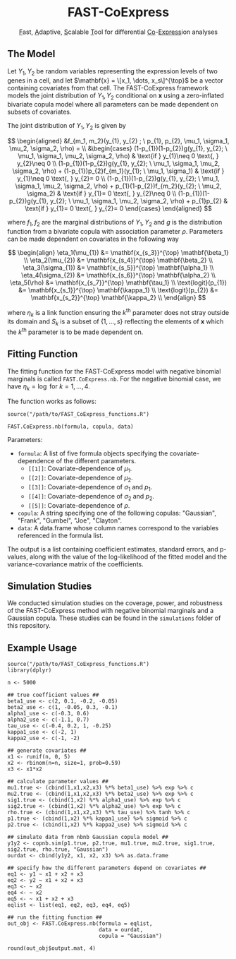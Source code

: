 <h1 align="center" style="font-weight: bold;">FAST-CoExpress</h1>

<p align="center">
  <align="center"><ins>F</ins>ast, <ins>A</ins>daptive, <ins>S</ins>calable <ins>T</ins>ool for differential <ins>Co</ins>-<ins>Express</ins>ion analyses
</p>

## The Model

Let $Y_1, Y_2$ be random variables representing the expression levels of two genes in a cell, and let $\mathbf{x} = \[x_1, \dots, x_s\]^{\top}$ be a vector containing covariates from that cell. The FAST-CoExpress framework models the joint distribution of $Y_1, Y_2$ conditional on $\mathbf{x}$ using a zero-inflated bivariate copula model where all parameters can be made dependent on subsets of covariates. 

The joint distribution of $Y_1, Y_2$ is given by 

$$
\begin{aligned}
&f_{m_1, m_2}(y_{1}, y_{2} ; \  p_{1}, p_{2}, \mu_1, \sigma_1, \mu_2, \sigma_2, \rho) = \\
&\begin{cases} 
    (1-p_{1})(1-p_{2})g(y_{1}, y_{2}; \  \mu_1, \sigma_1, \mu_2, \sigma_2, \rho) & \text{if } y_{1}\neq 0 \text{, } y_{2}\neq 0 \\
    (1-p_{1})(1-p_{2})g(y_{1}, y_{2}; \  \mu_1, \sigma_1, \mu_2, \sigma_2, \rho) + (1-p_{1})p_{2}f_{m_1}(y_{1}; \ \mu_1, \sigma_1)  & \text{if } y_{1}\neq 0 \text{, } y_{2}= 0 \\
    (1-p_{1})(1-p_{2})g(y_{1}, y_{2}; \  \mu_1, \sigma_1, \mu_2, \sigma_2, \rho) + p_{1}(1-p_{2})f_{m_2}(y_{2}; \ \mu_2, \sigma_2) & \text{if } y_{1}= 0 \text{, } y_{2}\neq 0 \\
    (1-p_{1})(1-p_{2})g(y_{1}, y_{2}; \  \mu_1, \sigma_1, \mu_2, \sigma_2, \rho) + p_{1}p_{2} & \text{if } y_{1}= 0 \text{, } y_{2}=  0   
  \end{cases}
\end{aligned}
$$

where $f_1, f_2$ are the marginal distributions of $Y_1, Y_2$ and $g$ is the distribution function from a bivariate copula with association parameter $\rho$. Parameters can be made dependent on covariates in the following way 

$$
\begin{align}
 \eta_1(\mu_{1}) &= \mathbf{x_{s_3}}^{\top} \mathbf{\beta_1} \\
 \eta_2(\mu_{2}) &= \mathbf{x_{s_4}}^{\top} \mathbf{\beta_2} \\
 \eta_3(\sigma_{1}) &= \mathbf{x_{s_5}}^{\top} \mathbf{\alpha_1} \\
 \eta_4(\sigma_{2}) &= \mathbf{x_{s_6}}^{\top} \mathbf{\alpha_2} \\
 \eta_5(\rho) &= \mathbf{x_{s_7}}^{\top} \mathbf{\tau_1} \\
 \text{logit}(p_{1}) &= \mathbf{x_{s_1}}^{\top} \mathbf{\kappa_1} \\
 \text{logit}(p_{2}) &=  \mathbf{x_{s_2}}^{\top} \mathbf{\kappa_2} \\
 \end{align}
$$

where $\eta_k$ is a link function ensuring the $k^{\text{th}}$ parameter does not stray outside its domain and $S_k$ is a subset of $\{1,\dots, s\}$ reflecting the elements of $\boldsymbol{x}$ which the $k^{\text{th}}$ parameter is to be made dependent on. 


## Fitting Function

The fitting function for the FAST-CoExpress model with negative binomial marginals is called `FAST.CoExpress.nb`. For the negative binomial case, we have  $\eta_k = \log$ for $k=1,\dots,4$. 

The function works as follows:

```{r}
source("/path/to/FAST_CoExpress_functions.R")

FAST.CoExpress.nb(formula, copula, data)
```
Parameters:
* `formula`: A list of five formula objects specifying the covariate-dependence of the different parameters.
  * `[[1]]`: Covariate-dependence of $\mu_1$.
  * `[[2]]`: Covariate-dependence of $\mu_2$.
  * `[[3]]`: Covariate-dependence of $\sigma_1$ and $p_1$.
  * `[[4]]`: Covariate-dependence of $\sigma_2$ and $p_2$.
  * `[[5]]`: Covariate-dependence of $\rho$.
* `copula`: A string specifying one of the following copulas: "Gaussian", "Frank", "Gumbel", "Joe", "Clayton".
* `data`: A data.frame whose column names correspond to the variables referenced in the formula list.



The output is a list containing coefficient estimates, standard errors, and p-values, along with the value of the log-likelihood of the fitted model and the variance-covariance matrix of the coefficients.

## Simulation Studies

We conducted simulation studies on the coverage, power, and robustness of the FAST-CoExpress method with negative binomial marginals and a Gaussian copula. These studies can be found in the `simulations` folder of this repository.


## Example Usage

```{r}
source("/path/to/FAST_CoExpress_functions.R")
library(dplyr)

n <- 5000

## true coefficient values ##
beta1_use <- c(2, 0.1, -0.2, -0.05)
beta2_use <- c(1, -0.05, 0.3, -0.1)
alpha1_use <- c(-0.3, 0.6)
alpha2_use <- c(-1.1, 0.7)
tau_use <- c(-0.4, 0.2, 1, -0.25)
kappa1_use <- c(-2, 1)
kappa2_use <- c(-1, -2)

## generate covariates ##
x1 <- runif(n, 0, 5)
x2 <- rbinom(n=n, size=1, prob=0.59)
x3 <- x1*x2

## calculate parameter values ##
mu1.true <- (cbind(1,x1,x2,x3) %*% beta1_use) %>% exp %>% c
mu2.true <- (cbind(1,x1,x2,x3) %*% beta2_use) %>% exp %>% c
sig1.true <- (cbind(1,x2) %*% alpha1_use) %>% exp %>% c
sig2.true <- (cbind(1,x2) %*% alpha2_use) %>% exp %>% c
rho.true <- (cbind(1,x1,x2,x3) %*% tau_use) %>% tanh %>% c
p1.true <- (cbind(1,x2) %*% kappa1_use) %>% sigmoid %>% c
p2.true <- (cbind(1,x2) %*% kappa2_use) %>% sigmoid %>% c

## simulate data from nbnb Gaussian copula model ##
y1y2 <- copnb.sim(p1.true, p2.true, mu1.true, mu2.true, sig1.true, sig2.true, rho.true, "Gaussian")
ourdat <- cbind(y1y2, x1, x2, x3) %>% as.data.frame

## specify how the different parameters depend on covariates ##
eq1 <- y1 ~ x1 + x2 + x3
eq2 <- y2 ~ x1 + x2 + x3
eq3 <- ~ x2
eq4 <- ~ x2
eq5 <- ~ x1 + x2 + x3
eqlist <- list(eq1, eq2, eq3, eq4, eq5)

## run the fitting function ##
out_obj <- FAST.CoExpress.nb(formula = eqlist,
                             data = ourdat,
                             copula = "Gaussian")

round(out_obj$output.mat, 4)
```



